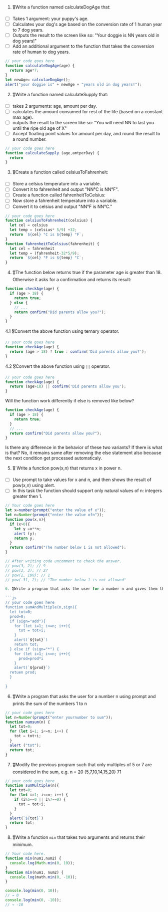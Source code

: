 1. 🎖Write a function named calculateDogAge that:
  * [ ] Takes 1 argument: your puppy's age.
  * [ ] Calculates your dog's age based on the conversion rate of 1 human year to 7 dog years.
  * [ ] Outputs the result to the screen like so: "Your doggie is NN years old in dog years!"
  * [ ] Add an additional argument to the function that takes the conversion rate of human to dog years.

```js
// your code goes here
function calculateDogAge(age) {
  return age*7;
}
let newAge= calculaeDogAge();
alert("your doggie is" + newAge + "years old in dog years!");
```
2. 🎖Write a function named calculateSupply that:
  * [ ] takes 2 arguments: age, amount per day.
  * [ ] calculates the amount consumed for rest of the life (based on a constant max age).
  * [ ] outputs the result to the screen like so: "You will need NN to last you until the ripe old age of X"
  * [ ] Accept floating point values for amount per day, and round the result to a round number.

```js
// your code goes here
function calculateSupply (age,amtperDay) {
  return
}
```
3. 🎖Create a function called celsiusToFahrenheit:
  * [ ] Store a celsius temperature into a variable.
  * [ ] Convert it to fahrenheit and output "NN°C is NN°F".
  * [ ] Create a function called fahrenheitToCelsius:
  * [ ] Now store a fahrenheit temperature into a variable.
  * [ ] Convert it to celsius and output "NN°F is NN°C."

```js
// your code goes here
function celsiusToFahrenheit(celsius) {
  let cel = celsius
  let temp = (celsius* 5/9) +32;
  return `${cel} °C is ${temp} °F`;
}
function fahrenheitToCelsius(fahrenheit) {
  let cel = fahrenheit
  let temp = (fahrenheit-32*5/9);
  return `${cel} °F is ${temp} °C`;
}
```
4. 🎖The function below returns true if the parameter age is greater than 18. Otherwise it asks for a confirmation and returns its result:

```js
function checkAge(age) {
  if (age > 18) {
    return true;
  } else {
    // ...
    return confirm("Did parents allow you?");
  }
}
```
  4.1 🎖Convert the above function using ternary operator.
  ```js
  // your code goes here
  function checkAge(age) {
    return (age > 18) ? true : confirm('Did parents allow you?');
  }
  ```

  4.2 🎖Convert the above function using `||` operator.
  ```js
  // your code goes here
  function checkAge(age) {
    return (age>18) || confirm('Did parents allow you');
  }
  ```
Will the function work differently if else is removed like below?

```js
function checkAge(age) {
  if (age > 18) {
    return true;
  }
  // ...
  return confirm("Did parents allow you?");
}
```
Is there any difference in the behavior of these two variants? If there is what is that?
No, it remains same after removing the else statement also because the next condition get processed automaticaly.

5. 🎖 Write a function pow(x,n) that returns x in power n.

  * [ ] Use prompt to take values for x and n, and then shows the result of pow(x,n) using alert.
  * [ ] In this task the function should support only natural values of n: integers greater then 1.

```js
// Your code goes here
let x=number(prompt("enter the value of x"));
let n=Number(prompt("enter the value ofn"));
function pow(x,n){
  if (x>0){
    let y =x**n;
    alert (y);
    return y;
  }
  return confirm("The number below 1 is not allowed");
}

// After writing code uncomment to check the answer.
// pow(3, 2); // 9
// pow(3, 3); // 27
// pow(1, 100); // 1
// pow(-31, 2); // "The number below 1 is not allowed"

6. 🎖Write a program that asks the user for a number n and gives them the possibility to choose between computing the sum and computing the product of 1,…,n. Return the result accordingly.

```js
// your code goes here
function sumAndMultiple(n,sign){
  let tot=0;
  prod=0;
  if (sign="add"){
    for (let i=1; i<=n; i++){
      tot = tot+i;
    }
    alert(`${tot}`)
    return tot;
  } else if (sign="*") {
    for (let i=1; i<=n; i++){
      prod=prod*i
    }
    alert(`${prod}`)
  retuen prod;
  }
  
}
```
6. 🎖Write a program that asks the user for a number n using prompt and prints the sum of the numbers 1 to n

```js
// your code goes here
let n=Number(prompt("enter yournumber to sum"));
function numsum(n) {
  let tot=0;
  for (let i=1; i<=n; i++) {
    tot = tot+i;
  }
  alert ("tot");
  return tot;
}
```
7. 🎖Modify the previous program such that only multiples of 5 or 7 are considered in the sum, e.g. n = 20 (5,7,10,14,15,20) 71

```js
// your code goes here
function sumMultiple(n){
  let tot=0;
  for (let i=1; i<=n; i++) {
    if (i%5==0 || i%7==0) {
      tot = tot+i;
    }
  }
  alert(`${tot}`)
  return tot;
}
```

8. 🎖Write a function `min` that takes two arguments and returns their minimum.

```js
// Your code here.
function min(num1,num2) {
  console.log(Math.min(0, 10));
}
function min(num1, num2) {
  console.log(math.min(0, -10));
}

console.log(min(0, 10));
// → 0
console.log(min(0, -10));
// → -10
```